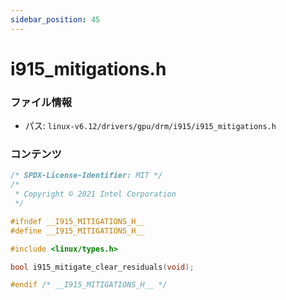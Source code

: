 ```yaml
---
sidebar_position: 45
---
```

# i915_mitigations.h

### ファイル情報

- パス: `linux-v6.12/drivers/gpu/drm/i915/i915_mitigations.h`

### コンテンツ

```h
/* SPDX-License-Identifier: MIT */
/*
 * Copyright © 2021 Intel Corporation
 */

#ifndef __I915_MITIGATIONS_H__
#define __I915_MITIGATIONS_H__

#include <linux/types.h>

bool i915_mitigate_clear_residuals(void);

#endif /* __I915_MITIGATIONS_H__ */

```
